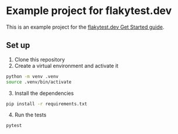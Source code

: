 # Example project for flakytest.dev

This is an example project for the [flakytest.dev Get Started guide](https://flakytest.dev/get-started).


## Set up

1. Clone this repository
2. Create a virtual environment and activate it
```bash
python -m venv .venv
source .venv/bin/activate
```
3. Install the dependencies
```bash
pip install -r requirements.txt
```
4. Run the tests
```bash
pytest
```

